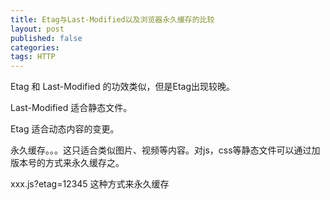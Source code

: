 ```yaml
---
title: Etag与Last-Modified以及浏览器永久缓存的比较
layout: post
published: false
categories:
tags: HTTP
---
```


Etag 和 Last-Modified 的功效类似，但是Etag出现较晚。

Last-Modified 适合静态文件。

Etag 适合动态内容的变更。

永久缓存。。。这只适合类似图片、视频等内容。对js，css等静态文件可以通过加版本号的方式来永久缓存之。

xxx.js?etag=12345 这种方式来永久缓存
